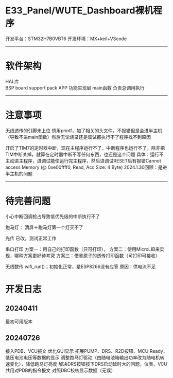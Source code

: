 # E33_Panel/WUTE_Dashboard裸机程序

开发平台：STM32H7B0VBT6
开发环境：MX+keil+VScode

---

# 软件架构

HAL库       
BSP         board support pack
APP         功能实现层
main函数    负责总调用执行

---

# 注意事项

无线透传的引脚未上位
慎用printf，加了相关的头文件，不报错但是会进半主机（导致不进main函数）然后无论烧录还是调试都执行不了程序找不到原因

开启了TIM7的定时器中断，现在主程序运行不了，中断程序也运行不了，除非把TIM中断关掉，就算在定时器中断不写任何东西，也还是这个问题
具体：运行不主动进主程序，进调试能使运行完主程序，然后进调试RESET后有报错Cannot access Memory (@ 0xe00ffff0, Read, Acc Size: 4 Byte)
2024.1.30回顾：是进半主机的问题

---

# 待完善问题

小心中断回调抢占导致低优先级的中断执行不了

跑马灯：
清屏＋跑马灯第一个灯灭不了

光传
已改，测试正常工作

串口打印
方案一：用自己的打印函数（只可打印），
方案二：使用MicroLIB来实现，哪种方案更好待考究
方案三：借鉴原子的透传打印函数（可打印可接收）

无线数传
wifi_run()；初始化正常，是ESP8266没有应答
原因：供电流不足

# 开发日志

## 20240411

最初可用版本

## 20240726

接入PDB、VCU报文
优化GUI显示
拓展PUMP、DRS、R2D按钮、MCU Ready、低压电池电压等数据的显示
调整跑马灯驱动（由随电池箱输出功率改为随电机转速变化），降低跑马灯亮度
解决DRS按钮按下DRS启动延时大的问题，仪表、VCU共用对PDB的指令报文
对照DBC校核显示数据（无误）



